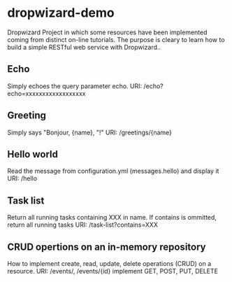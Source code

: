 # dropwizard-demo
Dropwizard Project in which some resources have been implemented coming from distinct on-line tutorials. 
The purpose is cleary to learn how to build a simple RESTful web service with Dropwizard.. 

## Echo
Simply echoes the query parameter echo.
URI: /echo?echo=xxxxxxxxxxxxxxxxxx

## Greeting
Simply says "Bonjour, {name}, "!"
URI: /greetings/{name}

## Hello world
Read the message from configuration.yml (messages.hello) and display it
URI: /hello

## Task list
Return all running tasks containing XXX in name. If contains is ommitted, return all running tasks 
URI: /task-list?contains=XXX

## CRUD opertions on an in-memory repository
How to implement create, read, update, delete operations (CRUD) on a resource.
URI: /events/, /events/{id}
implement GET, POST, PUT, DELETE

